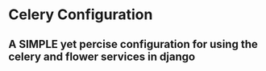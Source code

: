 # Celery Configuration

## A **SIMPLE** yet percise configuration for using the celery and flower services in django